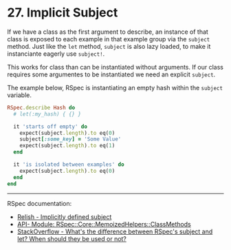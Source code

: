 # 27. Implicit Subject

If we have a class as the first argument to describe, an instance of that class is exposed to each example in that example group via the `subject` method. Just like the `let` method, `subject` is also lazy loaded, to make it instanciante eagerly use `subject!`.

This works for class than can be instantiated without arguments. If our class requires some argumentes to be instantiated we need an explicit `subject`.

The example below, RSpec is instantiating an empty hash within the `subject` variable.

```ruby
RSpec.describe Hash do
  # let(:my_hash) { {} }

  it 'starts off empty' do
    expect(subject.length).to eq(0)
    subject[:some_key] = 'Some Value'
    expect(subject.length).to eq(1)
  end

  it 'is isolated between examples' do
    expect(subject.length).to eq(0)
  end
end
```

---

RSpec documentation:

- [Relish - Implicitly defined subject](https://relishapp.com/rspec/rspec-core/v/3-12/docs/subject/implicitly-defined-subject)
- [API- Module: RSpec::Core::MemoizedHelpers::ClassMethods](https://rspec.info/documentation/3.12/rspec-core/RSpec/Core/MemoizedHelpers/ClassMethods.html)
- [StackOverflow - What's the difference between RSpec's subject and let? When should they be used or not?](https://stackoverflow.com/questions/38437162/whats-the-difference-between-rspecs-subject-and-let-when-should-they-be-used)
